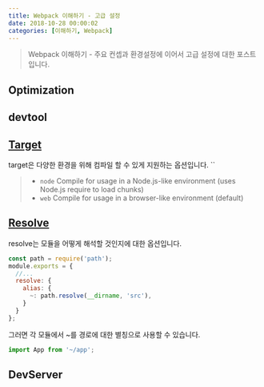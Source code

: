 ```yaml
---
title: Webpack 이해하기 - 고급 설정
date: 2018-10-28 00:00:02
categories: [이해하기, Webpack]
---
```

> Webpack 이해하기 - 주요 컨셉과 환경설정에 이어서 고급 설정에 대한 포스트 입니다.  

## Optimization  

## devtool

## [Target](https://webpack.js.org/configuration/target/)  
target은 다양한 환경을 위해 컴파일 할 수 있게 지원하는 옵션입니다.  ``

> - `node`
>   Compile for usage in a Node.js-like environment (uses Node.js require to load chunks)  
> - `web`
>   Compile for usage in a browser-like environment (default)  


## [Resolve](https://webpack.js.org/configuration/resolve/)  
resolve는 모듈을 어떻게 해석할 것인지에 대한 옵션입니다.  

```js
const path = require('path');
module.exports = {
  //...
  resolve: {
    alias: {
      ~: path.resolve(__dirname, 'src'),
    }
  }
};
```

그러면 각 모듈에서 ~를 경로에 대한 별칭으로 사용할 수 있습니다.  

```js
import App from '~/app';
```

## DevServer  
